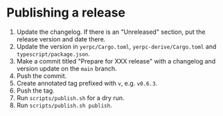 # Publishing a release

1. Update the changelog. If there is an "Unreleased" section, put the release version and date there.
2. Update the version in `yerpc/Cargo.toml`, `yerpc-derive/Cargo.toml` and `typescript/package.json`.
3. Make a commit titled "Prepare for XXX release" with a changelog and version update on the `main` branch.
4. Push the commit.
5. Create annotated tag prefixed with `v`, e.g. `v0.6.3`.
6. Push the tag.
7. Run `scripts/publish.sh` for a dry run.
8. Run `scripts/publish.sh publish`.
